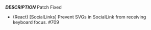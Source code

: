 ___DESCRIPTION___
Patch
Fixed
- (React) [SocialLinks] Prevent SVGs in SocialLink from receiving keyboard focus. #709
